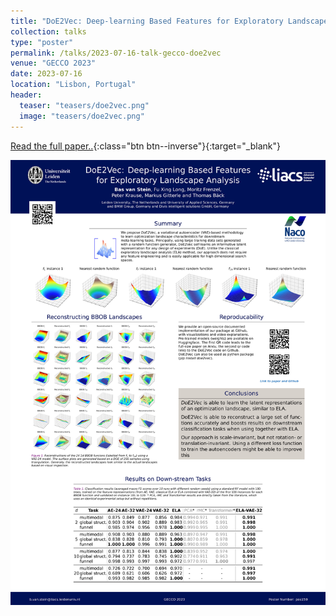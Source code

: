 ```yaml
---
title: "DoE2Vec: Deep-learning Based Features for Exploratory Landscape Analysis"
collection: talks
type: "poster"
permalink: /talks/2023-07-16-talk-gecco-doe2vec
venue: "GECCO 2023"
date: 2023-07-16
location: "Lisbon, Portugal"
header:
  teaser: "teasers/doe2vec.png"
  image: "teasers/doe2vec.png"
---
```



[Read the full paper..](https://arxiv.org/abs/2304.01219){:class="btn btn--inverse"}{:target="_blank"}


![](../files/GECCO_Doe2Vec_Poster_submitted.jpg)